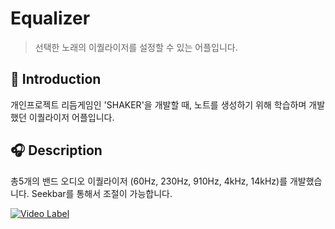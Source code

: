 Equalizer
=============
> 선택한 노래의 이퀄라이저를 설정할 수 있는 어플입니다.

📝 Introduction
------------
개인프로젝트 리듬게임인 'SHAKER'을 개발할 때, 
노트를 생성하기 위해 학습하며 개발했던 이퀄라이저 어플입니다.


:headphones: Description
-----------
총5개의 밴드 오디오 이퀄라이저 (60Hz, 230Hz, 910Hz, 4kHz, 14kHz)를 개발했습니다.
Seekbar를 통해서 조절이 가능합니다.

[![Video Label](http://img.youtube.com/vi/uLR1RNqJ1Mw/0.jpg)](https://www.youtube.com/watch?v=jRKhWOrSM2s&feature=youtu.be)
